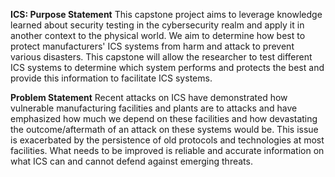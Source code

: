 **ICS: Purpose Statement**
This capstone project aims to leverage knowledge learned about security testing in the cybersecurity realm and apply it in another context to the physical world. We aim to determine how best to protect manufacturers' ICS systems from harm and attack to prevent various disasters. This capstone will allow the researcher to test different ICS systems to determine which system performs and protects the best and provide this information to facilitate ICS systems.

**Problem Statement**
Recent attacks on ICS have demonstrated how vulnerable manufacturing facilities and plants are to attacks and have emphasized how much we depend on these facilities and how devastating the outcome/aftermath of an attack on these systems would be. This issue is exacerbated by the persistence of old protocols and technologies at most facilities. What needs to be improved is reliable and accurate information on what ICS can and cannot defend against emerging threats.
